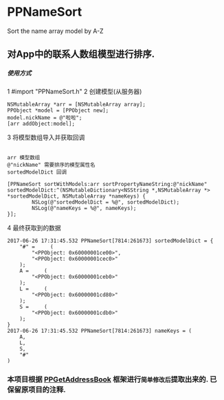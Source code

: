 # PPNameSort
Sort the name array model by A-Z

## 对App中的联系人数组模型进行排序. 

##### 使用方式
1 #import "PPNameSort.h"
2 创建模型(从服务器)

```objc 
NSMutableArray *arr = [NSMutableArray array];
PPObject *model = [PPObject new];
model.nickName = @"啦啦";
[arr addObject:model];
```

3 将模型数组导入并获取回调
```objc

arr 模型数组
@"nickName" 需要排序的模型属性名
sortedModelDict 回调

[PPNameSort sortWithModels:arr sortPropertyNameString:@"nickName" sortedModelDict:^(NSMutableDictionary<NSString *,NSMutableArray *> *sortedModelDict, NSMutableArray *nameKeys) {
        NSLog(@"sortedModelDict = %@", sortedModelDict);
        NSLog(@"nameKeys = %@", nameKeys);
}];
```

4 最终获取到的数据
```objc
2017-06-26 17:31:45.532 PPNameSort[7814:261673] sortedModelDict = {
    "#" =     (
        "<PPObject: 0x60000001ce00>",
        "<PPObject: 0x60000001cec0>"
    );
    A =     (
        "<PPObject: 0x60000001ceb0>"
    );
    L =     (
        "<PPObject: 0x60000001cd80>"
    );
    S =     (
        "<PPObject: 0x60000001cdb0>"
    );
}
2017-06-26 17:31:45.532 PPNameSort[7814:261673] nameKeys = (
    A,
    L,
    S,
    "#"
)
```

### 本项目根据 [PPGetAddressBook](https://github.com/jkpang/PPGetAddressBook) 框架进行`简单修改后`提取出来的. 已保留原项目的注释.
